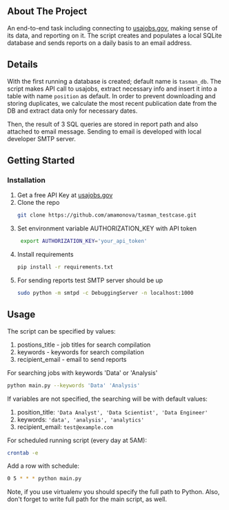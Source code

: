 <!-- ABOUT THE PROJECT -->
## About The Project

An end-to-end task including connecting to [usajobs.gov](https://www.usajobs.gov), 
making sense of its data, and reporting on it.
The script creates and populates a local SQLite database and sends reports on a daily basis to an email address.

## Details

With the first running a database is created; default name is `tasman_db`. 
The script makes API call to usajobs, extract necessary info and insert it into a table with name
`position` as default. In order to prevent downloading and storing duplicates, we calculate 
the most recent publication date from the DB and extract data only for necessary dates.

Then, the result of 3 SQL queries are stored in report path and also attached to email message.
Sending to email is developed with local developer SMTP server.

<!-- GETTING STARTED -->
## Getting Started

### Installation

1. Get a free API Key at [usajobs.gov](https://developer.usajobs.gov/APIRequest/Index)
2. Clone the repo
   ```sh
   git clone https://github.com/amamonova/tasman_testcase.git
   ```
3. Set environment variable AUTHORIZATION_KEY with API token  
   ```sh
    export AUTHORIZATION_KEY='your_api_token'
   ```
4. Install requirements 
   ```sh
   pip install -r requirements.txt
   ```
5. For sending reports test SMTP server should be up
   ```sh
   sudo python -m smtpd -c DebuggingServer -n localhost:1000
   ```


<!-- USAGE EXAMPLES -->
## Usage

The script can be specified by values: 
1. postions_title - job titles for search compilation
2. keywords - keywords for search compilation
3. recipient_email - email to send reports

For searching jobs with keywords 'Data' or 'Analysis'
   ```sh
   python main.py --keywords 'Data' 'Analysis'
   ```
If variables are not specified, the searching will be with default values: 
1. position_title: `'Data Analyst', 'Data Scientist', 'Data Engineer'`
2. keywords: `'data', 'analysis', 'analytics'`
3. recipient_email: `test@example.com`

For scheduled running script (every day at 5AM):
   ```sh
   crontab -e
   ```
Add a row with schedule:
   ```sh
   0 5 * * * python main.py 
   ```
Note, if you use virtualenv you should specify the full path to Python. 
Also, don't forget to write full path for the main script, as well.  